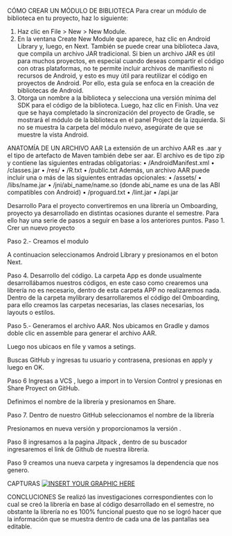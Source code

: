 
CÓMO CREAR UN MÓDULO DE BIBLIOTECA
Para crear un módulo de biblioteca en tu proyecto, haz lo siguiente:
1.	Haz clic en File > New > New Module.
2.	En la ventana Create New Module que aparece, haz clic en Android Library y, luego, en Next.
También se puede crear una biblioteca Java, que compila un archivo JAR tradicional. Si bien un archivo JAR es útil para muchos proyectos, en especial cuando deseas compartir el código con otras plataformas, no te permite incluir archivos de manifiesto ni recursos de Android, y esto es muy útil para reutilizar el código en proyectos de Android. Por ello, esta guía se enfoca en la creación de bibliotecas de Android.
3.	Otorga un nombre a la biblioteca y selecciona una versión mínima del SDK para el código de la biblioteca. Luego, haz clic en Finish.
Una vez que se haya completado la sincronización del proyecto de Gradle, se mostrará el módulo de la biblioteca en el panel Project de la izquierda. Si no se muestra la carpeta del módulo nuevo, asegúrate de que se muestre la vista Android.


ANATOMÍA DE UN ARCHIVO AAR
La extensión de un archivo AAR es .aar y el tipo de artefacto de Maven también debe ser aar. El archivo es de tipo zip y contiene las siguientes entradas obligatorias:
•	/AndroidManifest.xml
•	/classes.jar
•	/res/
•	/R.txt
•	/public.txt
Además, un archivo AAR puede incluir una o más de las siguientes entradas opcionales:
•	/assets/
•	/libs/name.jar
•	/jni/abi_name/name.so (donde abi_name es una de las ABI compatibles con Android)
•	/proguard.txt
•	/lint.jar
•	/api.jar









Desarrollo
Para el proyecto convertiremos en una librería un Omboarding, proyecto ya desarrollado en distintas ocasiones durante el semestre. Para ello hay una serie de pasos a seguir en base a los anteriores puntos.
Paso 1. Crer un nuevo proyecto
 
Paso 2.- Creamos el modulo 

A continuacion seleccionamos Android Library y presionamos en el boton Next.
 
Paso 4. Desarrollo del código.
La carpeta App es donde usualmente desarrollábamos nuestros códigos, en este caso como crearemos una librería no es necesario, dentro de esta carpeta APP no realizaremos nada.
Dentro de la carpeta mylibrary desarrollaremos el código del Omboarding, para ello creamos las carpetas necesarias, las clases necesarias, los layouts o estilos.

 
Paso 5.- Generamos el archivo AAR.
Nos ubicamos en Gradle y  damos doble clic en assemble para generar el archivo AAR.
 
Luego nos ubicaos en file y vamos a setings.
 
Buscas GitHub y ingresas tu usuario y contrasena, presionas en apply y luego en OK.
 



Paso 6
Ingresas a VCS , luego a import in to Version Control y presionas en Share Proyect on GitHub.
 
Definimos el nombre de la librería y presionamos en Share.
 
Paso 7. Dentro de nuestro GitHub seleccionamos el nombre de la librería
 
Presionamos en nueva versión y proporcionamos la versión .
 
Paso 8 ingresamos a la pagina Jitpack , dentro de su buscador ingresaremos el link de Github de nuestra librería.
 
 
Paso 9 creamos una nueva carpeta y ingresamos la dependencia que nos genero.
 
CAPTURAS
  [![INSERT YOUR GRAPHIC HERE](https://drive.google.com/file/d/10K1K6jv-ZpXEqEFLwYMVrmG2bzTC9aUw/view )]() 

CONCLUCIONES
Se realizó las investigaciones correspondientes  con lo cual se creó la librería en base al código desarrollado en el semestre, no obstante la librería no es  100% funcional puesto que no se logró hacer que  la información que se muestra dentro de cada una de las pantallas  sea editable.
